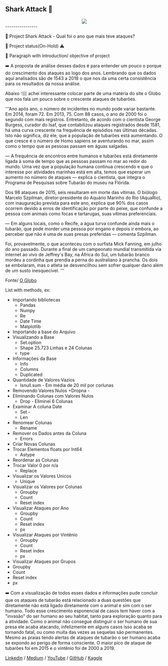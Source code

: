 ##  Shark Attack 🦈

</span>


<div align="center">
<img src="https://wallpaperaccess.com/full/1341530.jpg" />
</div>
----------------
  
🚀 Project Shark Attack - Qual foi o ano que mais teve ataques?

🚀 Project status(On-Hold) ⚠️

🚀 Paragraph with introduction/ objective of project

➡️ A proposta de análise desses dados é para entender um pouco o porque do crescimento dos ataques ao logo dos anos. Lembrando que os dados aqui analisados são de 1543 a 2018 o que nos da uma certa consistência para os resultados da nossa análise. 

Abaixo  👇🏽 achei interessante colocar parte de uma matéria do site o Globo que nos fala um pouco sobre o crescente ataques de tubarões.

'''Ano após ano, o número de incidentes no mundo pode variar bastante. Em 2014, foram 72. Em 2013, 75. Com 88 casos, o ano de 2000 foi o segundo com mais registros. Entretanto, de acordo com o cientista George Burgess, curador do Isaf, que contabilizou ataques registrados desde 1581, há uma curva crescente na frequência de episódios nas últimas décadas. Isto não significa, diz ele, que a população de tubarões está aumentando. O que cresce é o número de Homo sapiens se aventurando no mar, assim como o tempo que as pessoas passam em águas salgadas.

— A frequência de encontros entre humanos e tubarões está diretamente ligada à soma de tempo que as pessoas passam no mar ao redor do mundo. Uma vez que a população humana continua crescendo e que o interesse por atividades marinhas está em alta, temos que esperar um aumento no número de ataques — explica o cientista, que integra o Programa de Pesquisas sobre Tubarão do museu na Flórida.

Dos 98 ataques de 2015, seis resultaram em morte das vítimas. O biólogo Marcelo Szpilman, diretor-presidente do Aquário Marinho do Rio (AquaRio), com inauguração prevista para este ano, explica que 90% dos casos ocorrem devido a erros de identificação por parte do peixe, que confunde a pessoa com animais como focas e tartarugas, suas vítimas preferenciais.

— Em alguns locais, como o Recife, a água turva confunde ainda mais o tubarão, que pode morder uma pessoa por engano e depois ir embora, ao perceber que não é uma de suas presas preferidas — comenta Szpilman.

Foi, provavelmente, o que aconteceu com o surfista Mick Fanning, em julho do ano passado. Durante a final de um campeonato mundial transmitida via internet ao vivo de Jeffrey´s Bay, na África do Sul, um tubarão branco mordeu a cordinha que prendia a perna do australiano à prancha. Os dois se embolaram, mas o atleta se desvencilhou sem sofrer qualquer dano além de um susto inesquecível. '''

Fonte/ [O Globo](https://oglobo.globo.com/brasil/sustentabilidade/relatorio-mostra-numero-recorde-de-98-ataques-de-tubarao-em-2015-18771426) 

List with methods, ex:
+ Importando bibliotecas
  + Pandas
  + Numpy
  + Re
  + Date Time
  + Matplotlib
+ Importando a base do Arquivo
+ Visualizando a Base
  + Set.option
  + Shape 25.723 Linhas e 24 Colunas
  + type
+ Informações da Base
  + Info
  + Columns
  + Duplicated
+ Quantidade de Valores Vazios
  + Isnull.sum - Em média de 20 mil por corlunas
+ Removendo Valores Nulos
  +Dropna - 
+ Eliminando Colunas com Valores Nulos
  + Drop - Eliminei 6 Colunas
+ Examinar A coluna Date
  + Set -
  + Len
+ Renomear Colunas
  + Rename
+ Remover os Dados antes da Coluna
  + Errors
+ Criar Novas Colunas
+ Trocar Elementos floats por Int64
  + Astype
+ Reordenar as Colunas
+ Trocar Valor 0 por n/a
  + Replace
+ Visualizar os Valores Unicos
  + Unique
+ Visualizar os Valores por Colunas
  + Groupby
  + Count
  + Reset index
+ Visualizar Ataques por Ano
  + Groupby
  + Count
  + Reset index
  + px
+ Visualizar Ataques por Vintênio
  + Groupby
  + Count
  + Reset index
  + px
 + Visualizar Ataques por Grupos
  + Groupby
  + Count
  + Reset index
  + px
 
 ➡️ Com a visualização de todos esses dados e informações pude concluir que os ataques de tubarão está relacionado a duas questões que diretamente não  está ligado diretamente com o animal e sim com o ser humano. Todo esse crescimento esponencial de casos tem haver com a "invasão" do ser humano ao seu habitat, tanto para exploração quanto para a atividade. Como o animal não consegue distinguir o ser humano de sua presa ele acaba atacando, infelizmente em alguns casos isso acaba se tornando fatal, ou como muita das vezes as sequelas são permanentes. Mesmo as praias tendo alertas de ataques de tubarão o ser humano acaba se expondo ao perigo de forma consciente. O maior pico de ataque de tubarões foi em 2015 e o vintênio foi de 2000 a 2019.

[Linkedin](https://www.linkedin.com/in/reinaldo-silva-15856558/)  / [Medium](https://medium.com/@reinaldo.silva) / [YouTube](https://www.youtube.com/channel/UCELBXwJnsu9QlTSONJy6w8w) / [GitHub](https://github.com/ReinaldoASilva) / [Kaggle](https://www.kaggle.com/reinaldoasilva)

